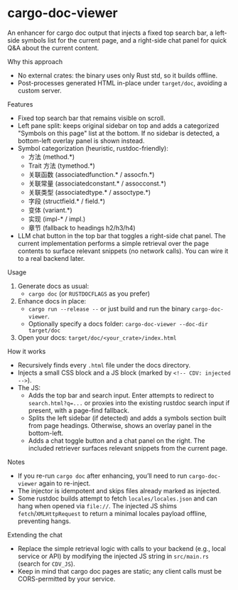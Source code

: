 cargo-doc-viewer
=================

An enhancer for cargo doc output that injects a fixed top search bar, a left-side symbols list for the current page, and a right-side chat panel for quick Q&A about the current content.

Why this approach
- No external crates: the binary uses only Rust std, so it builds offline.
- Post-processes generated HTML in-place under `target/doc`, avoiding a custom server.

Features
- Fixed top search bar that remains visible on scroll.
- Left pane split: keeps original sidebar on top and adds a categorized "Symbols on this page" list at the bottom. If no sidebar is detected, a bottom-left overlay panel is shown instead.
- Symbol categorization (heuristic, rustdoc-friendly):
  - 方法 (method.*)
  - Trait 方法 (tymethod.*)
  - 关联函数 (associatedfunction.* / assocfn.*)
  - 关联常量 (associatedconstant.* / assocconst.*)
  - 关联类型 (associatedtype.* / assoctype.*)
  - 字段 (structfield.* / field.*)
  - 变体 (variant.*)
  - 实现 (impl-* / impl.)
  - 章节 (fallback to headings h2/h3/h4)
- LLM chat button in the top bar that toggles a right-side chat panel. The current implementation performs a simple retrieval over the page contents to surface relevant snippets (no network calls). You can wire it to a real backend later.

Usage
1. Generate docs as usual:
   - `cargo doc` (or `RUSTDOCFLAGS` as you prefer)
2. Enhance docs in place:
   - `cargo run --release --` or just build and run the binary `cargo-doc-viewer`.
   - Optionally specify a docs folder: `cargo-doc-viewer --doc-dir target/doc`
3. Open your docs: `target/doc/<your_crate>/index.html`

How it works
- Recursively finds every `.html` file under the docs directory.
- Injects a small CSS block and a JS block (marked by `<!-- CDV: injected -->`).
- The JS:
  - Adds the top bar and search input. Enter attempts to redirect to `search.html?q=...` or proxies into the existing rustdoc search input if present, with a page-find fallback.
  - Splits the left sidebar (if detected) and adds a symbols section built from page headings. Otherwise, shows an overlay panel in the bottom-left.
  - Adds a chat toggle button and a chat panel on the right. The included retriever surfaces relevant snippets from the current page.

Notes
- If you re-run `cargo doc` after enhancing, you’ll need to run `cargo-doc-viewer` again to re-inject.
- The injector is idempotent and skips files already marked as injected.
- Some rustdoc builds attempt to fetch `locales/locales.json` and can hang when opened via `file://`.
  The injected JS shims `fetch`/`XMLHttpRequest` to return a minimal locales payload offline, preventing hangs.

Extending the chat
- Replace the simple retrieval logic with calls to your backend (e.g., local service or API) by modifying the injected JS string in `src/main.rs` (search for `CDV_JS`).
- Keep in mind that cargo doc pages are static; any client calls must be CORS-permitted by your service.
